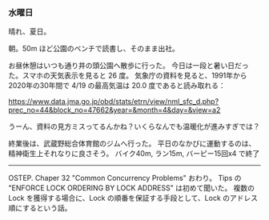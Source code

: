 ### 水曜日

晴れ、夏日。

朝。50m ほど公園のベンチで読書し、そのまま出社。

お昼休憩はいつも通り井の頭公園へ散歩に行った。
今日は一段と暑い日だった。スマホの天気表示を見ると 26 度。
気象庁の資料を見ると、1991年から2020年の30年間で 4/19 の最高気温は 20.0 度であると読み取れる：

https://www.data.jma.go.jp/obd/stats/etrn/view/nml_sfc_d.php?prec_no=44&block_no=47662&year=&month=4&day=&view=a2

うーん、資料の見方ミスってるんかね？いくらなんでも温暖化が進みすぎでは？

終業後は、武蔵野総合体育館のジムへ行った。
平日のなかびに運動するのは、精神衛生上それなりに良さそう。
バイク40m, ラン15m, バーピー15回x4 で終了

---

OSTEP. Chaper 32 "Common Concurrency Problems" おわり。
Tips の "ENFORCE LOCK ORDERING BY LOCK ADDRESS" は初めて聞いた。
複数の Lock を獲得する場合に、Lock の順番を保証する手段として、Lock のアドレス順にするという話。